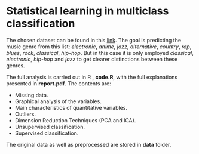 # Statistical learning in multiclass classification

The chosen dataset can be found in this [link](https://www.kaggle.com/vicsuperman/prediction-of-music-genre). The goal is predicting the music genre from this list: _electronic_, _anime_, _jazz_, _alternative_, _country_, _rap_, _blues_, _rock_, _classical_, _hip-hop_. But in this case it is only employed *classical*, *electronic*, *hip-hop* and *jazz* to get clearer distinctions between these genres.

The full analysis is carried out in R , **code.R**, with the full explanations presented in **report.pdf**. The contents are:

* Missing data.
* Graphical analysis of the variables.
* Main characteristics of quantitative variables.
* Outliers.
* Dimension Reduction Techniques (PCA and ICA).
* Unsupervised classification.
* Supervised classification.

The original data as well as preprocessed are stored in **data** folder.
 
 
 
 
 
 
